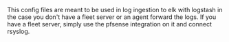 This config files are meant to be used in log ingestion to elk with logstash in the case you don't have a fleet server or an agent forward the logs.
If you have a fleet server, simply use the pfsense integration on it and connect rsyslog.
